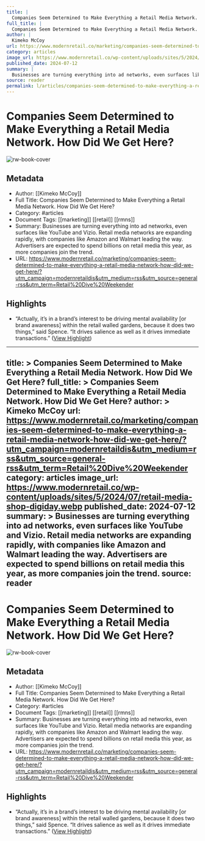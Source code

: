 ```yaml
---
title: |
  Companies Seem Determined to Make Everything a Retail Media Network. How Did We Get Here?
full_title: |
  Companies Seem Determined to Make Everything a Retail Media Network. How Did We Get Here?
author: |
  Kimeko McCoy
url: https://www.modernretail.co/marketing/companies-seem-determined-to-make-everything-a-retail-media-network-how-did-we-get-here/?utm_campaign=modernretaildis&utm_medium=rss&utm_source=general-rss&utm_term=Retail%20Dive%20Weekender
category: articles
image_url: https://www.modernretail.co/wp-content/uploads/sites/5/2024/07/retail-media-shop-digiday.webp
published_date: 2024-07-12
summary: |
  Businesses are turning everything into ad networks, even surfaces like YouTube and Vizio. Retail media networks are expanding rapidly, with companies like Amazon and Walmart leading the way. Advertisers are expected to spend billions on retail media this year, as more companies join the trend.
source: reader
permalink: l/articles/companies-seem-determined-to-make-everything-a-retail-media-network-how-did-we-get-here
---
```

# Companies Seem Determined to Make Everything a Retail Media Network. How Did We Get Here?

![rw-book-cover](https://www.modernretail.co/wp-content/uploads/sites/5/2024/07/retail-media-shop-digiday.webp)

## Metadata
- Author: [[Kimeko McCoy]]
- Full Title: Companies Seem Determined to Make Everything a Retail Media Network. How Did We Get Here?
- Category: #articles
- Document Tags: [[marketing]] [[retail]] [[rmns]] 
- Summary: Businesses are turning everything into ad networks, even surfaces like YouTube and Vizio. Retail media networks are expanding rapidly, with companies like Amazon and Walmart leading the way. Advertisers are expected to spend billions on retail media this year, as more companies join the trend.
- URL: https://www.modernretail.co/marketing/companies-seem-determined-to-make-everything-a-retail-media-network-how-did-we-get-here/?utm_campaign=modernretaildis&utm_medium=rss&utm_source=general-rss&utm_term=Retail%20Dive%20Weekender

## Highlights
- “Actually, it’s in a brand’s interest to be driving mental availability [or brand awareness] within the retail walled gardens, because it does two things,” said Spence. “It drives salience as well as it drives immediate transactions.” ([View Highlight](https://read.readwise.io/read/01jbkjsnzvfaqn4w6fwyxh7phx))


---
title: >
  Companies Seem Determined to Make Everything a Retail Media Network. How Did We Get Here?
full_title: >
  Companies Seem Determined to Make Everything a Retail Media Network. How Did We Get Here?
author: >
  Kimeko McCoy
url: https://www.modernretail.co/marketing/companies-seem-determined-to-make-everything-a-retail-media-network-how-did-we-get-here/?utm_campaign=modernretaildis&utm_medium=rss&utm_source=general-rss&utm_term=Retail%20Dive%20Weekender
category: articles
image_url: https://www.modernretail.co/wp-content/uploads/sites/5/2024/07/retail-media-shop-digiday.webp
published_date: 2024-07-12
summary: >
  Businesses are turning everything into ad networks, even surfaces like YouTube and Vizio. Retail media networks are expanding rapidly, with companies like Amazon and Walmart leading the way. Advertisers are expected to spend billions on retail media this year, as more companies join the trend.
source: reader
---
# Companies Seem Determined to Make Everything a Retail Media Network. How Did We Get Here?

![rw-book-cover](https://www.modernretail.co/wp-content/uploads/sites/5/2024/07/retail-media-shop-digiday.webp)

## Metadata
- Author: [[Kimeko McCoy]]
- Full Title: Companies Seem Determined to Make Everything a Retail Media Network. How Did We Get Here?
- Category: #articles
- Document Tags: [[marketing]] [[retail]] [[rmns]] 
- Summary: Businesses are turning everything into ad networks, even surfaces like YouTube and Vizio. Retail media networks are expanding rapidly, with companies like Amazon and Walmart leading the way. Advertisers are expected to spend billions on retail media this year, as more companies join the trend.
- URL: https://www.modernretail.co/marketing/companies-seem-determined-to-make-everything-a-retail-media-network-how-did-we-get-here/?utm_campaign=modernretaildis&utm_medium=rss&utm_source=general-rss&utm_term=Retail%20Dive%20Weekender

## Highlights
- “Actually, it’s in a brand’s interest to be driving mental availability [or brand awareness] within the retail walled gardens, because it does two things,” said Spence. “It drives salience as well as it drives immediate transactions.” ([View Highlight](https://read.readwise.io/read/01jbkjsnzvfaqn4w6fwyxh7phx))


